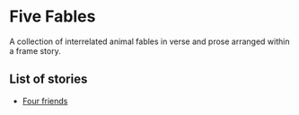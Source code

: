 # Five Fables  
A collection of interrelated animal fables in verse and prose arranged within a frame story.

## List of stories
- [Four friends](./four-friends.md)
